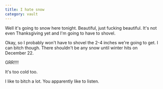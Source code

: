 ```yaml
---
title: I hate snow
category: vault
---
```


Well it's going to snow here tonight. Beautiful, just fucking beautiful. It's
not even Thanksgiving yet and I'm going to have to shovel.

Okay, so I probably won't have to shovel the 2-4 inches we're going to get. I
can bitch though. There shouldn't be any snow until winter hits on December
22.

GRR!!!!

It's too cold too.

I like to bitch a lot. You apparently like to listen.
